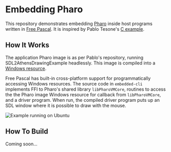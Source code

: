 # Embedding Pharo

This repository demonstrates embedding [Pharo](http://pharo.org) inside host programs written in
[Free Pascal](https://www.freepascal.org). It is inspired by Pablo Tesone's [C
example](https://github.com/tesonep/pharo-vm-embedded-example).

## How It Works

The application Pharo image is as per Pablo's repository, running SDL2AthensDrawingExample
headlessly. This image is compiled into a [Windows resource](https://en.wikipedia.org/wiki/Resource_%28Windows%29). 

Free Pascal has built-in cross-platform support for programmatically accessing Windows
resources. The source code in ```embedded-cli``` implements FFI to Pharo's shared library
```libPharoVMCore```, routines to access the the Pharo image Windows resource for callback from
```libPharoVMCore```, and a driver program. When run, the compiled driver program puts up an SDL
window where it is possible to draw with the mouse.

![Example running on Ubuntu](/doc/img/embedded-linux.png)

## How To Build

Coming soon...


